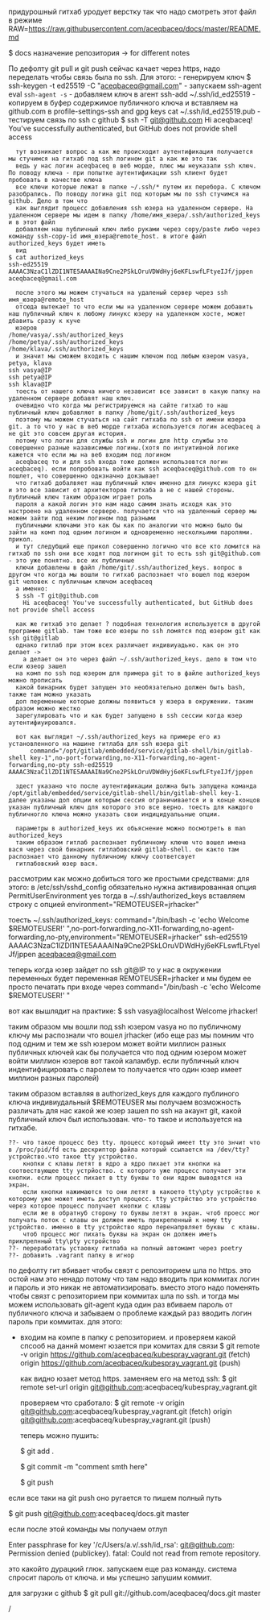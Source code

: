 придурошный гитхаб уродует верстку так что надо смотреть этот файл в режиме RAW=https://raw.githubusercontent.com/aceqbaceq/docs/master/README.md


$ docs
назначение репозитория -> for different notes



По дефолту git pull и git push сейчас качает через https, надо переделать чтобы связь была по ssh.
Для этого:
    - генерируем ключ
      $ ssh-keygen -t ed25519 -C "aceqbaceq@gmail.com"
    - запускаем ssh-agent
      eval `ssh-agent -s`
    - добавляем ключ в агент
      ssh-add ~/.ssh/id_ed25519
    - копируем в буфер содержимое публичного ключа и вставляем на github.com в  profile-settings-ssh and gpg keys
      cat ~/.ssh/id_ed25519.pub
    - тестируем связь по ssh с github
      $ ssh -T git@github.com
        Hi aceqbaceq! You've successfully authenticated, but GitHub does not provide shell access

      тут возникает вопрос а как же происходит аутентификация получается мы стучимся на гитхаб под ssh логином git а как же это так 
      ведь у нас логин aceqbaceq в веб морде, плюс мы неуказали ssh ключ. По поводу ключа - при попытке аутентификации ssh клиент будет пробовать в качестве ключа
      все ключи которые лежат в папке ~/.ssh/* путем их перебора. С ключом разобрались. По поводу логина git под которым мы по ssh стучимся на github. Дело в том что
      как выглядит процесс добавления ssh юзера на удаленном сервере. На удаленном сервере мы идем в папку /home/имя_юзера/.ssh/authorized_keys  и в этот файл 
      добавляем наш публичный ключ либо руками через copy/paste либо через команду ssh-copy-id имя_юзера@remote_host. в итоге файл authorized_keys будет иметь
      вид
	$ cat authorized_keys 
	ssh-ed25519 AAAAC3NzaC1lZDI1NTE5AAAAINa9Cne2PSkLOruVDWdHyj6eKFLswfLFtyeIJf/jppen aceqbaceq@gmail.com

      после этого мы можем стучаться на удаленый сервер через ssh имя_юзера@remote_host
      отсюда вытекает то что если мы на удаленном сервере можем добавить наш публичный ключ к любому линукс юзеру на удаленном хосте, может дбавить сразу к куче 
      юзеров 
	/home/vasya/.ssh/authorized_keys
	/home/petya/.ssh/authorized_keys
	/home/klava/.ssh/authorized_keys
      и значит мы сможем входить с нашим ключом под любым юзером vasya, petya, klava
	ssh vasya@IP
	ssh petya@IP
	ssh klava@IP
      тоесть от нашего ключа ничего независит все зависит в какую папку на удаленном сервере добавят наш ключ.
      очевидно что когда мы регистрируемся на сайте гитхаб то наш публичный ключ добавляют в папку /home/git/.ssh/authorized_keys
      поэтому мы можем стучаться на сайт гитхаба по ssh от имени юзера git. а то что у нас в веб морде гитхаба используется логин aceqbaceq а не git это совсем другая история.
      потому что логин для службы ssh и логин для http службы это совершенно разные назависимые логины.(хотя по интуитивной логике кажется что если мы на веб входим под логином
      aceqbaceq то и для ssh входа тоже должен использовтся логин aceqbaceq). если попробовать войти как ssh aceqbaceq@github.com то он пошлет, что совершенно однзначно докзывает
      что гитхаб добалвяет наш публичный ключ именно для линукс юзера git и это все зависит от архитекторов гитхаба а не с нашей стороны. публичный ключ таким образом играет роль
      пароля а какой логин это нам надо самим знать исходя как это настроено на удаленном сервере. получается что на удаленный сервер мы можем зайти под неким логином под разными
      публичными ключами это как бы как по аналогии что можно было бы зайти на комп под одним логином и одновременно несколкьими паролями. прикол. 
      и тут следубщий еще прикол совершенно логично что все кто ломится на гитхаб по ssh они все ходят под логином git то есть ssh git@github.com - это уже понятно. все их публичные
      ключи добавлены в файл /home/git/.ssh/authorized_keys. вопрос в другом что когда мы вошли то гитхаб распознает что вошел под юзером git человек с публичным ключом aceqbaceq
      а именно:
      $ ssh -T git@github.com
        Hi aceqbaceq! You've successfully authenticated, but GitHub does not provide shell access

      как же гитхаб это делает ? подобная технология используется в другой программе gitlab. там тоже все юзеры по ssh ломятся под юзером git как ssh git@gitlab
      однако гитлаб при этом всех различает индивиуадьно. как он это делает -> 
	    а делает он это через файл ~/.ssh/authorized_keys. дело в том что если юзеор зашел 
      на комп по ssh под юзером для примера git то в файле authorized_keys можно прописать
      какой бинарник будет запущен это необязательно должен быть bash, также там можно указать
      доп переменные которые должны появиться у юзера в окружении. таким образом можно жестко
      зарегулировать что и как будет запущено в ssh сессии когда юзер аутентифиуировался.

      вот как выглядит ~/.ssh/authorized_keys на примере его из установленного на машине гитлаба для ssh юзера git 
          command="/opt/gitlab/embedded/service/gitlab-shell/bin/gitlab-shell key-1",no-port-forwarding,no-X11-forwarding,no-agent-forwarding,no-pty ssh-ed25519 AAAAC3NzaC1lZDI1NTE5AAAAINa9Cne2PSkLOruVDWdHyj6eKFLswfLFtyeIJf/jppen

      здест указано что после аутентификации должна быть запущена команда /opt/gitlab/embedded/service/gitlab-shell/bin/gitlab-shell key-1. далее указаны доп опции которым сессия ограничивается и в конце концов указан публичный ключ для которого это все верно. тоесть для каждого публичногло ключа можно указать свои индицидуалььные опции.

      параметры в authorized_keys их обьяснение можно посмотреть в man authorized_keys
      таким образом гитлаб распознает публичному ключю что вошел имена вася через свой бинарник гитлабовский gitlab-shell. он както там распознает что данному публичному ключу соответсвует 
      гитлабовский юзер вася.

рассмотрим как можно добиться того же простыми средствами:
для этого:
  в /etc/ssh/sshd_config 
обязательно нужна активированная опция 
    PermitUserEnvironment yes
тогда 
  в ~/.ssh/authorized_keys 
вставляем строку c опцией environment="REMOTEUSER=jrhacker"

тоесть ~/.ssh/authorized_keys:
    command="/bin/bash -c 'echo Welcome $REMOTEUSER!' ",no-port-forwarding,no-X11-forwarding,no-agent-forwarding,no-pty,environment="REMOTEUSER=jrhacker" ssh-ed25519 AAAAC3NzaC1lZDI1NTE5AAAAINa9Cne2PSkLOruVDWdHyj6eKFLswfLFtyeIJf/jppen aceqbaceq@gmail.com


теперь когда юзер зайдет по ssh git@IP то у нас в окружении переменных будет переменная
  REMOTEUSER=jrhacker
и мы будем ее просто печатать при входе через 
  command="/bin/bash -c 'echo Welcome $REMOTEUSER!' "

вот как вышлядит на практике:
  $ ssh vasya@localhost
    Welcome jrhacker!

таким образом мы вошли под ssh юзером vasya но по публичному ключу мы распознали что вошел jrhacker
(ибо еще раз мы помним что под одним и тем же ssh юзером может войти миллион разных публичных ключей как бы получается что под одним юзером может войти миллион юзеров вот такой каламбур. если публичный ключ индентифицировать с паролем то получается что один юзер имеет миллион разных паролей)


таким образом вставляя в authorized_keys для каждого публиного ключа индивиудальный $REMOTEUSER
мы получаем возможность различать для нас какой же юзер зашел по ssh на акаунт git, какой 
публичный ключ был использован. что- то такое и используется на гитхабе.



	??- что такое процесс без tty. процесс который имеет tty это знчит что в /proc/pid/fd есть дескриптор файла который ссылается на /dev/tty? устройство.что такое tty устройство.
		кнопки с клавы летят в ядро а ядро пихает эти кнопки на соотвествующее tty устрйоство. с которого уже процесс получает эти кнопки. если процесс пихает в tty буквы то они ядром выводятся на экран. 
	    если кнопки нажимаются то они летят в какоето tty\pty устройство к которому уже может иметь доступ процесс. tty устрйство это устройство через которое процесс получает кнопки с клавы
	    если же в обратнуб сторону то буквы летят в экран. чтоб проесс мог получать поток с клавы он должен иметь прикрепенный к нему tty устройство. именно в tty устройство ядро перенапрвляет буквы  с клавы.
	    чтоб процесс мог пихать буквы на экран он должен иметь приклрелнный tty\pty устройство
	??- переработать устаовку гитлаба на полный автомамт через poetry
	??- добавить .vagrant папку в игнор








по дефолту гит вбивает чтобы связт с репозиторием шла по https. 
это остой нам это ненадо потому что там надо вводить при коммитах логин и пароль
и это никак не автоматизировать. вместо этого надо поменять чтобы связт с репозиторием
при коммитах шла по ssh. и тогда мы можем использовать git-agent куда один раз вбиваем
пароль от публичного ключа и забываем о проблеме каждый раз вводить логин пароль 
при коммитах. для этого:
  - входим на компе в папку с репозиторием. и проверяем какой спсооб на даннй момент
    юзается при комитах для связи
    $ git remote -v
      origin  https://github.com/aceqbaceq/kubespray_vagrant.git (fetch)
      origin  https://github.com/aceqbaceq/kubespray_vagrant.git (push)

    как видно юзает метод https.
    заменяем его на метод ssh:
    $ git remote set-url origin git@github.com:aceqbaceq/kubespray_vagrant.git

    проверяем что сработало:
    $ git remote -v
      origin  git@github.com:aceqbaceq/kubespray_vagrant.git (fetch)
      origin  git@github.com:aceqbaceq/kubespray_vagrant.git (push)


    теперь можно пушить:

    $ git add .

    $ git commit -m "comment smth here"

    $ git push

если все таки на git push оно ругается то пишем полный путь

$ git push git@github.com:aceqbaceq/docs.git master

если после этой команды мы получаем отлуп

Enter passphrase for key '/c/Users/a.v/.ssh/id_rsa':
git@github.com: Permission denied (publickey).
fatal: Could not read from remote repository.

это какойто дурацкий глюк. запускаем еще раз команду. система спросит пароль от ключа. и мы успешно запушим коммит.

для загрузки с github
$ git pull git://github.com/aceqbaceq/docs.git master


/
